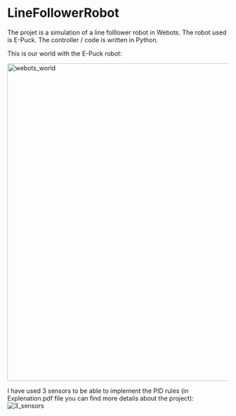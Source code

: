 # LineFollowerRobot

The projet is a simulation of a line folllower robot in Webots. 
The robot used is E-Puck. 
The controller / code is written in Python. 

This is our world with the E-Puck robot:

<img width="723" alt="webots_world" src="https://user-images.githubusercontent.com/63002366/150375486-f02b03e1-ea10-41bf-8d5f-4faa80909138.png">

I have used 3 sensors to be able to implement the PID rules (in Explenation.pdf file you can find more details about the project):
![3_sensors](https://user-images.githubusercontent.com/63002366/150375935-4525f36b-9f55-4234-9728-6771fae4ced0.png)
